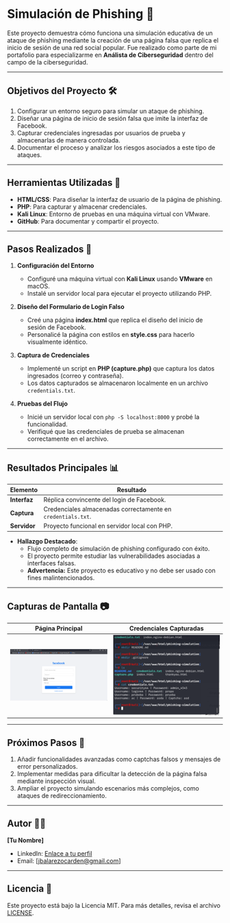 # Simulación de Phishing 🚨

Este proyecto demuestra cómo funciona una simulación educativa de un ataque de phishing mediante la creación de una página falsa que replica el inicio de sesión de una red social popular. Fue realizado como parte de mi portafolio para especializarme en **Análista de Ciberseguridad** dentro del campo de la ciberseguridad.

---

## Objetivos del Proyecto 🛠️

1. Configurar un entorno seguro para simular un ataque de phishing.
2. Diseñar una página de inicio de sesión falsa que imite la interfaz de Facebook.
3. Capturar credenciales ingresadas por usuarios de prueba y almacenarlas de manera controlada.
4. Documentar el proceso y analizar los riesgos asociados a este tipo de ataques.

---

## Herramientas Utilizadas 🔧

- **HTML/CSS**: Para diseñar la interfaz de usuario de la página de phishing.  
- **PHP**: Para capturar y almacenar credenciales.  
- **Kali Linux**: Entorno de pruebas en una máquina virtual con VMware.  
- **GitHub**: Para documentar y compartir el proyecto.

---

## Pasos Realizados 📝

1. **Configuración del Entorno**  
   - Configuré una máquina virtual con **Kali Linux** usando **VMware** en macOS.  
   - Instalé un servidor local para ejecutar el proyecto utilizando PHP.  

2. **Diseño del Formulario de Login Falso**  
   - Creé una página **index.html** que replica el diseño del inicio de sesión de Facebook.  
   - Personalicé la página con estilos en **style.css** para hacerlo visualmente idéntico.

3. **Captura de Credenciales**  
   - Implementé un script en **PHP (capture.php)** que captura los datos ingresados (correo y contraseña).  
   - Los datos capturados se almacenaron localmente en un archivo `credentials.txt`.

4. **Pruebas del Flujo**  
   - Inicié un servidor local con `php -S localhost:8000` y probé la funcionalidad.  
   - Verifiqué que las credenciales de prueba se almacenan correctamente en el archivo.

---

## Resultados Principales 📊

| Elemento       |                         Resultado                            |
|----------------|--------------------------------------------------------------|
| **Interfaz**   | Réplica convincente del login de Facebook.                   |
| **Captura**    | Credenciales almacenadas correctamente en `credentials.txt`. |
| **Servidor**   | Proyecto funcional en servidor local con PHP.                |

- **Hallazgo Destacado**:  
  - Flujo completo de simulación de phishing configurado con éxito.  
  - El proyecto permite estudiar las vulnerabilidades asociadas a interfaces falsas.  
  - **Advertencia:** Este proyecto es educativo y no debe ser usado con fines malintencionados.

---

## Capturas de Pantalla 📷

| Página Principal         | Credenciales Capturadas  |
|--------------------------|--------------------------|
| ![Login Falso](result/sreenshoot/login-page.png) | ![Credentials.txt](result/sreenshoot/credentials-file.png) |

---

## Próximos Pasos 🚀

1. Añadir funcionalidades avanzadas como captchas falsos y mensajes de error personalizados.  
2. Implementar medidas para dificultar la detección de la página falsa mediante inspección visual.  
3. Ampliar el proyecto simulando escenarios más complejos, como ataques de redireccionamiento.

---

## Autor 👨‍💻

**[Tu Nombre]**  
- LinkedIn: [Enlace a tu perfil]([https://www.linkedin.com](https://www.linkedin.com/in/jorge-balarezo-cardenas/))  
- Email: [jbalarezocarden@gmail.com]

---

## Licencia 📜

Este proyecto está bajo la Licencia MIT. Para más detalles, revisa el archivo [LICENSE](LICENSE).
